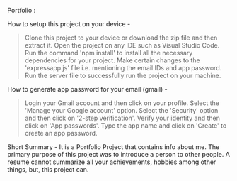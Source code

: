 Portfolio :

How to setup this project on your device -
> Clone this project to your device or download the zip file and then extract it.
> Open the project on any IDE such as Visual Studio Code.
> Run the command 'npm install' to install all the necessary dependencies for your project.
> Make certain changes to the 'expressapp.js' file i.e. mentioning the email IDs and app password.
> Run the server file to successfully run the project on your machine.

How to generate app password for your email (gmail) -
> Login your Gmail account and then click on your profile.
> Select the 'Manage your Google account' option.
> Select the 'Security' option and then click on '2-step verification'.
> Verify your identity and then click on 'App passwords'.
> Type the app name and click on 'Create' to create an app password.

Short Summary -
It is a Portfolio Project that contains info about me. The primary purpose of this project was to introduce a person to other people. A resume cannot summarize all your achievements, hobbies among other things, but, this project can.
